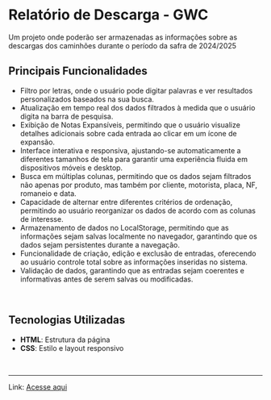<h1>Relatório de Descarga - GWC</h1>
  <p>Um projeto onde poderão ser armazenadas as informações sobre as descargas dos caminhões durante o período da safra de 2024/2025</p>

  <h2>Principais Funcionalidades</h2>
  <ul>
    <li>Filtro por letras, onde o usuário pode digitar palavras e ver resultados personalizados baseados na sua busca.</li>
    <li>Atualização em tempo real dos dados filtrados à medida que o usuário digita na barra de pesquisa.</li>
    <li>Exibição de Notas Expansíveis, permitindo que o usuário visualize detalhes adicionais sobre cada entrada ao clicar em um ícone de expansão.</li>
    <li>Interface interativa e responsiva, ajustando-se automaticamente a diferentes tamanhos de tela para garantir uma experiência fluida em dispositivos móveis e desktop.</li>
    <li>Busca em múltiplas colunas, permitindo que os dados sejam filtrados não apenas por produto, mas também por cliente, motorista, placa, NF, romaneio e data.</li>
    <li>Capacidade de alternar entre diferentes critérios de ordenação, permitindo ao usuário reorganizar os dados de acordo com as colunas de interesse.</li>
    <li>Armazenamento de dados no LocalStorage, permitindo que as informações sejam salvas localmente no navegador, garantindo que os dados sejam persistentes durante a navegação.</li>
    <li>Funcionalidade de criação, edição e exclusão de entradas, oferecendo ao usuário controle total sobre as informações inseridas no sistema.</li>
    <li>Validação de dados, garantindo que as entradas sejam coerentes e informativas antes de serem salvas ou modificadas.</li>
  </ul>

  <br>

  <h2>Tecnologias Utilizadas</h2>
  <ul>
    <li><strong>HTML</strong>: Estrutura da página</li>
    <li><strong>CSS</strong>: Estilo e layout responsivo</li>
  </ul>

  <br>
  <hr>

  Link: <a href="https://caiorossi00.github.io/Relatorio-descarga-GWC/" target="_blank">Acesse aqui</a>
